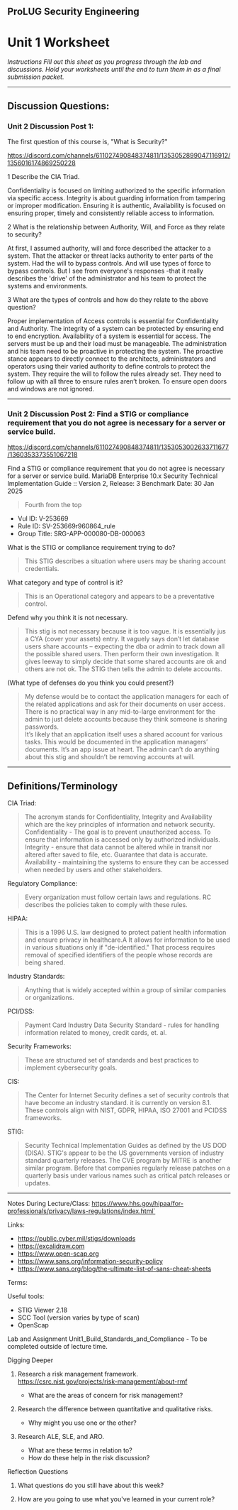 ﻿## ProLUG Security Engineering 
# Unit 1 Worksheet


*Instructions*
*Fill out this sheet as you progress through the lab and discussions. Hold your worksheets until the end to turn them in as a final submission packet.*

---

## Discussion Questions:
### Unit 2 Discussion Post 1: 
The first question of this course is, "What is Security?"

https://discord.com/channels/611027490848374811/1353052899047116912/1356016174869250228

1 Describe the CIA Triad.

Confidentiality is focused on limiting authorized to the specific information via specific access.
Integrity is about guarding information from tampering or improper modification.  Ensuring it is authentic,
Availability is focused on ensuring proper, timely and consistently reliable access to information.

2 What is the relationship between Authority, Will, and Force as they relate to security?

At first, I assumed authority, will and force described the attacker to a system.
That the attacker or threat lacks authority to enter parts of the system.
Had the will to bypass controls. 
And will use types of force to bypass controls.
But I see from everyone's responses 
-that it really describes the 'drive' of the administrator and his team to protect the systems and environments.

3 What are the types of controls and how do they relate to the above question?

Proper implementation of Access controls is essential for Confidentiality and Authority.
The integrity of a system can be protected by ensuring end to end encryption.
Availability of a system is essential for access.  The servers must be up and their load must be manageable. The administration and his team need to be proactive in protecting the system.
The proactive stance appears to directly connect to the architects, administrators and operators using their varied authority to define controls to protect the system. They require the will to follow the rules already set.  They need to follow up with all three to ensure rules aren’t broken.  To ensure open doors and windows are not ignored.

---

### Unit 2 Discussion Post 2: Find a STIG or compliance requirement that you do not agree is necessary for a server or service build.

https://discord.com/channels/611027490848374811/1353053002633711677/1360353373551067218


Find a STIG or compliance requirement that you do not agree is necessary for a server or service build.
MariaDB Enterprise 10.x Security Technical Implementation Guide :: Version 2, Release: 3 Benchmark Date: 30 Jan 2025
> Fourth from the top
-    Vul ID: V-253669           
-    Rule ID: SV-253669r960864_rule
-    Group Title: SRG-APP-000080-DB-000063


What is the STIG or compliance requirement trying to do?
> This STIG describes a situation where users may be sharing account credentials.

What category and type of control is it?
> This is an Operational category and appears to be a preventative control.

Defend why you think it is not necessary. 
> This stig is not necessary because it is too vague.  It is essentially jus a CYA (cover your assets) entry.  It vaguely says don’t let database users share accounts – expecting the dba or admin to track down all the possible shared users.  Then perform their own investigation.  It gives leeway to simply decide that some shared accounts are ok and others are not ok.  The STIG then tells the admin to delete accounts.

(What type of defenses do you think you could present?)
> My defense would be to contact the application managers for each of the related applications and ask for their documents on user access.  There is no practical way in any mid-to-large environment for the admin to just delete accounts because they think someone is sharing passwords.  
> It’s likely that an application itself uses a shared account for various tasks.  This would be documented in the application managers’ documents.  It’s an app issue at heart. The admin can’t do anything about this stig and shouldn’t be removing accounts at will.

---

## Definitions/Terminology


CIA Triad:
> The acronym stands for Confidentiality, Integrity and Availability which are the key principles of information and network security.
> Confidentiality - The goal is to prevent unauthorized access.  To ensure that information is accessed only by authorized individuals.
> Integrity - ensure that data cannot be altered while in transit nor altered after saved to file, etc. Guarantee that data is accurate.
> Availability - maintaining the systems to ensure they can be accessed when needed by users and other stakeholders. 

Regulatory Compliance:
> Every organization must follow certain laws and regulations.  RC describes the policies taken to comply with these rules.

HIPAA:
> This is a 1996 U.S. law designed to protect patient health information and ensure privacy in healthcare.A It allows for information to be used in various situations only if "de-identified."  That process requires removal of specified identifiers of the people whose records are being shared.

Industry Standards:
> Anything that is widely accepted within a group of similar companies or organizations.

PCI/DSS:
> Payment Card Industry Data Security Standard - rules for handling information related to money, credit cards, et. al.

Security Frameworks:
> These are structured set of standards and best practices to implement cybersecurity goals.

CIS:
> The Center for Internet Security defines a set of security controls that have become an industry standard. it is currently on version 8.1.  These controls align with NIST, GDPR, HIPAA, ISO 27001 and PCIDSS frameworks.

STIG:
> Security Technical Implementation Guides as defined by the US DOD (DISA).  STIG's appear to be the US governments version of industry standard quarterly releases.  The CVE program by MITRE is another similar program. Before that companies regularly release patches on a quarterly basis under various names such as critical patch releases or updates.


---

Notes During Lecture/Class:
https://www.hhs.gov/hipaa/for-professionals/privacy/laws-regulations/index.html`


Links:
-  https://public.cyber.mil/stigs/downloads
-  https://excalidraw.com
-  https://www.open-scap.org
-  https://www.sans.org/information-security-policy
-  https://www.sans.org/blog/the-ultimate-list-of-sans-cheat-sheets




Terms:




Useful tools:
* STIG Viewer 2.18
* SCC Tool (version varies by type of scan)
* OpenScap






Lab and Assignment
Unit1_Build_Standards_and_Compliance - To be completed outside of lecture
time.


Digging Deeper
1. Research a risk management framework. https://csrc.nist.gov/projects/risk-management/about-rmf
   - What are the areas of concern for risk management?


2. Research the difference between quantitative and qualitative risks.
   - Why might you use one or the other?


3. Research ALE, SLE, and ARO.
   - What are these terms in relation to?
   - How do these help in the risk discussion?


Reflection Questions


1. What questions do you still have about this week?




2. How are you going to use what you've learned in your current role?
